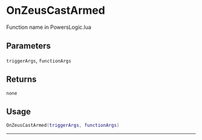 # OnZeusCastArmed
Function name in PowersLogic.lua
## Parameters
`triggerArgs`, `functionArgs`
## Returns
`none`
## Usage
```lua
OnZeusCastArmed(triggerArgs, functionArgs)
```
---
